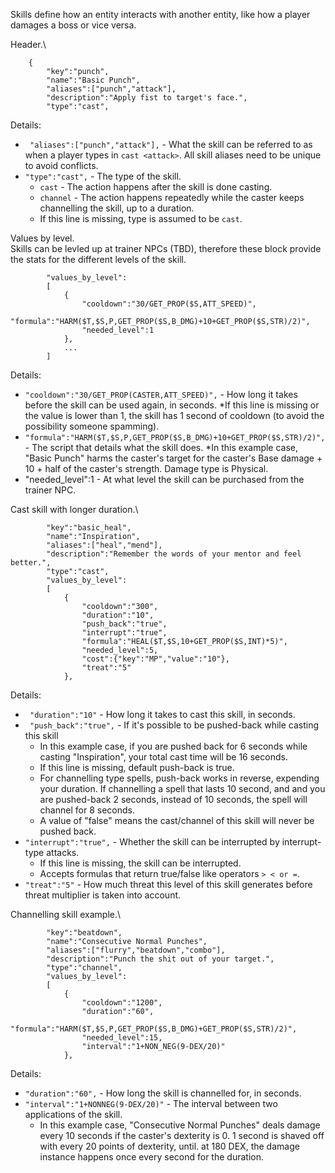 Skills define how an entity interacts with another entity, like how a player damages a boss or vice versa.

Header.\
```
    {   
        "key":"punch",
        "name":"Basic Punch",
        "aliases":["punch","attack"],
        "description":"Apply fist to target's face.",
        "type":"cast",
```
Details:
* ` "aliases":["punch","attack"],` - What the skill can be referred to as when a player types in `cast <attack>`. All skill aliases need to be unique to avoid conflicts.
* `"type":"cast",` - The type of the skill.
    * `cast` - The action happens after the skill is done casting.
    * `channel` - The action happens repeatedly while the caster keeps channelling the skill, up to a duration.
    * If this line is missing, type is assumed to be `cast`.
    
Values by level.\
Skills can be levled up at trainer NPCs (TBD), therefore these block provide the stats for the different levels of the skill.
```
        "values_by_level":
        [
            {
                "cooldown":"30/GET_PROP($S,ATT_SPEED)",
                "formula":"HARM($T,$S,P,GET_PROP($S,B_DMG)+10+GET_PROP($S,STR)/2)",
                "needed_level":1
            },
            ...
        ]
```
Details:
* `"cooldown":"30/GET_PROP(CASTER,ATT_SPEED)",` - How long it takes before the skill can be used again, in seconds.
    *If this line is missing or the value is lower than 1, the skill has 1 second of cooldown (to avoid the possibility someone spamming).
* `"formula":"HARM($T,$S,P,GET_PROP($S,B_DMG)+10+GET_PROP($S,STR)/2)",` - The script that details what the skill does.
    *In this example case, "Basic Punch" harms the caster's target for the caster's Base damage + 10 + half of the caster's strength. Damage type is Physical.
* "needed_level":1 - At what level the skill can be purchased from the trainer NPC.

Cast skill with longer duration.\
```
        "key":"basic_heal",
        "name":"Inspiration",
        "aliases":["heal","mend"],
        "description":"Remember the words of your mentor and feel better.",   
        "type":"cast",
        "values_by_level":
        [
            {
                "cooldown":"300",
                "duration":"10",
                "push_back":"true",
                "interrupt":"true",
                "formula":"HEAL($T,$S,10+GET_PROP($S,INT)*5)",
                "needed_level":5,
                "cost":{"key":"MP","value":"10"},
				"treat":"5"
            },
```
Details:
* ` "duration":"10"` - How long it takes to cast this skill, in seconds.
* ` "push_back":"true",` - If it's possible to be pushed-back while casting this skill
    * In this example case, if you are pushed back for 6 seconds while casting "Inspiration", your total cast time will be 16 seconds.
    * If this line is missing, default push-back is true.
    * For channelling type spells, push-back works in reverse, expending your duration. If channelling a spell that lasts 10 second, and and you are pushed-back 2 seconds, instead of 10 seconds, the spell will channel for 8 seconds.
    * A value of "false" means the cast/channel of this skill will never be pushed back.
* `"interrupt":"true",` - Whether the skill can be interrupted by interrupt-type attacks. 
    * If this line is missing, the skill can be interrupted.
    * Accepts formulas that return true/false like operators `> < or =`.
* `"treat":"5"` - How much threat this level of this skill generates before threat multiplier is taken into account.




Channelling skill example.\
```
        "key":"beatdown",
        "name":"Consecutive Normal Punches",
        "aliases":["flurry","beatdown","combo"],
        "description":"Punch the shit out of your target.",  
        "type":"channel",
        "values_by_level":
        [
            {
                "cooldown":"1200",
                "duration":"60",
                "formula":"HARM($T,$S,P,GET_PROP($S,B_DMG)+GET_PROP($S,STR)/2)",
                "needed_level":15,
                "interval":"1+NON_NEG(9-DEX/20)"
            },
```
Details:
* `"duration":"60",` - How long the skill is channelled for, in seconds.
* `"interval":"1+NONNEG(9-DEX/20)"` - The interval between two applications of the skill.
    * In this example case, "Consecutive Normal Punches" deals damage every 10 seconds if the caster's dexterity is 0. 1 second is shaved off with every 20 points of dexterity, until. at 180 DEX, the damage instance happens once every second for the duration.